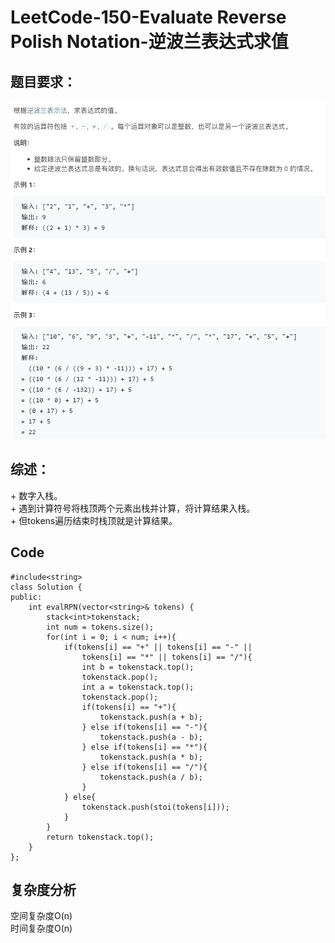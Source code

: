 # LeetCode-150-Evaluate Reverse Polish Notation-逆波兰表达式求值

## 题目要求：
![avatar](https://github.com/JakeChanFangZiyuan20/MyLeetCode/blob/img/img/150.png)






## 综述：  
\+ 数字入栈。  
\+ 遇到计算符号将栈顶两个元素出栈并计算，将计算结果入栈。  
\+ 但tokens遍历结束时栈顶就是计算结果。  

## Code
```
#include<string>
class Solution {
public:
    int evalRPN(vector<string>& tokens) {
        stack<int>tokenstack;
        int num = tokens.size();
        for(int i = 0; i < num; i++){
            if(tokens[i] == "+" || tokens[i] == "-" || 
                tokens[i] == "*" || tokens[i] == "/"){
                int b = tokenstack.top(); 
                tokenstack.pop();
                int a = tokenstack.top();
                tokenstack.pop();
                if(tokens[i] == "+"){
                    tokenstack.push(a + b);
                } else if(tokens[i] == "-"){
                    tokenstack.push(a - b);
                } else if(tokens[i] == "*"){
                    tokenstack.push(a * b);                    
                } else if(tokens[i] == "/"){
                    tokenstack.push(a / b);                    
                }
            } else{
                tokenstack.push(stoi(tokens[i]));
            }
        }
        return tokenstack.top();
    }
};
```

## 复杂度分析
空间复杂度O(n)  
时间复杂度O(n)

